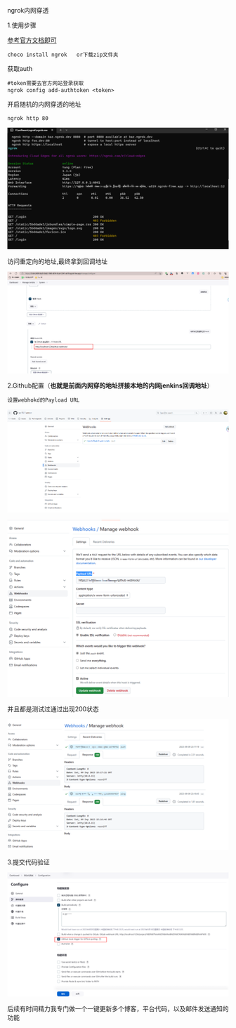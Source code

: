 ngrok内网穿透

1.使用步骤

[参考官方文档即可](https://ngrok.com/download)

```
choco install ngrok   or下载zip文件夹
```

获取auth

```
#token需要去官方网站登录获取
ngrok config add-authtoken <token>
```

开启随机的内网穿透的地址

```
ngrok http 80
```

![](../../pic\ngrok.png)



访问重定向的地址,最终拿到回调地址

![](../../pic/ngrok_jenkins.png)

2.Github配置（**也就是前面内网穿的地址拼接本地的内网jenkins回调地址**）

```
设置webhokd的Payload URL
```

![](../../pic/ngrok_webhok.png)



![](../../pic/ngrok_webhok2.png)

并且都是测试过通过出现200状态

![](../../pic/ngrok_webhok3.png)

3.提交代码验证

![](../../pic/ngrok_jenkins_hook.png)



后续有时间精力我专门做一个一键更新多个博客，平台代码，以及邮件发送通知的功能